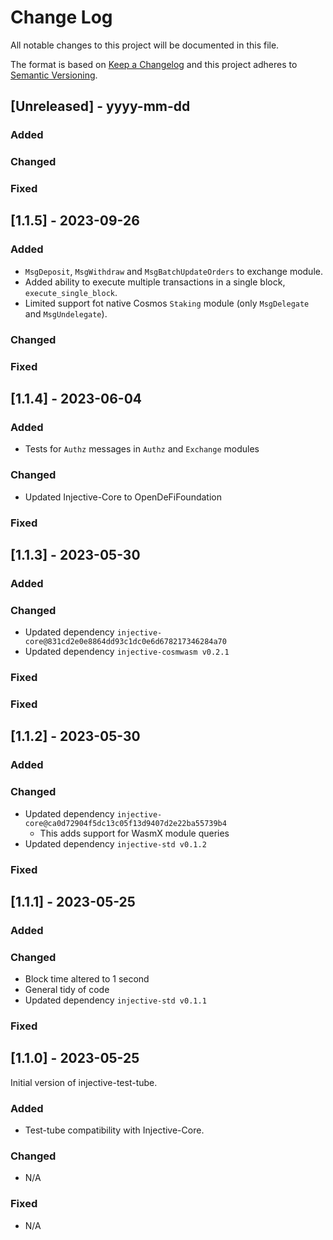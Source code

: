 # Change Log

All notable changes to this project will be documented in this file.

The format is based on [Keep a Changelog](http://keepachangelog.com/)
and this project adheres to [Semantic Versioning](http://semver.org/).

## [Unreleased] - yyyy-mm-dd

### Added

### Changed

### Fixed

## [1.1.5] - 2023-09-26

### Added

- `MsgDeposit`, `MsgWithdraw` and `MsgBatchUpdateOrders` to exchange module.
- Added ability to execute multiple transactions in a single block, `execute_single_block`.
- Limited support fot native Cosmos `Staking` module (only `MsgDelegate` and `MsgUndelegate`).

### Changed

### Fixed

## [1.1.4] - 2023-06-04

### Added

- Tests for `Authz` messages in `Authz` and `Exchange` modules

### Changed

- Updated Injective-Core to OpenDeFiFoundation

### Fixed

## [1.1.3] - 2023-05-30

### Added

### Changed

- Updated dependency `injective-core@831cd2e0e8864dd93c1dc0e6d678217346284a70` 
- Updated dependency `injective-cosmwasm v0.2.1`

### Fixed

### Fixed

## [1.1.2] - 2023-05-30

### Added

### Changed

- Updated dependency `injective-core@ca0d72904f5dc13c05f13d9407d2e22ba55739b4`
    - This adds support for WasmX module queries
- Updated dependency `injective-std v0.1.2`

### Fixed

## [1.1.1] - 2023-05-25

### Added

### Changed

- Block time altered to 1 second
- General tidy of code
- Updated dependency `injective-std v0.1.1`

### Fixed

## [1.1.0] - 2023-05-25
  
Initial version of injective-test-tube.

### Added

- Test-tube compatibility with Injective-Core.

### Changed

- N/A

### Fixed

- N/A
